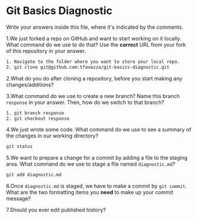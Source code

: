 # Git Basics Diagnostic

Write your answers inside this file, where it's indicated by the comments.

1.We just forked a repo on GitHub and want to start working on it locally.
What command do we use to do that? Use the **correct** URL from your fork of
this repository in your answer.

```sh
1. Navigate to the folder where you want to store your local repo.
2. git clone git@github.com:tfavazza/git-basics-diagnostic.git
```

2.What do you do after cloning a repository, before you start making any
changes/additions?

<!-- make a branch of that repo to put your answers/changes in. -->

3.What command do we use to create a new branch? Name this branch `response`
    in your answer. Then, how do we switch to that branch?

```sh
1. git branch response
2. git checkout response
```

4.We just wrote some code. What command do we use to see a summary of the
    changes in our working directory?

```sh
git status
```

5.We want to prepare a change for a commit by adding a file to the staging
    area. What command do we use to stage a file named `diagnostic.md`?

```sh
git add diagnostic.md
```

6.Once `diagnostic.md` is staged, we have to make a commit by `git commit`.
What are the two formatting items you **need** to make up your commit message?

<!-- -->

7.Should you ever edit published history?

<!-- no. -->
